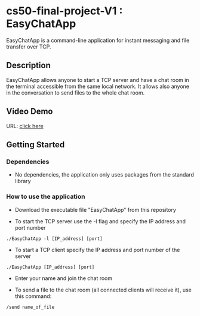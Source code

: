 # cs50-final-project-V1 : EasyChatApp

EasyChatApp is a command-line application for instant messaging and file transfer over TCP. 

## Description

EasyChatApp allows anyone to start a TCP server and have a chat room in the terminal accessible from the same local network. It allows also anyone in the conversation to send files to the whole chat room.

## Video Demo

URL: 
[click here](https://youtu.be/zknoM-yo4yw)



## Getting Started

### Dependencies

* No dependencies, the application only uses packages from the standard library 

### How to use the application

* Download the executable file "EasyChatApp" from this repository

* To start the TCP server use the -l flag and specify the IP address and port number
```
./EasyChatApp -l [IP_address] [port]
```

* To start a TCP client specify the IP address and port number of the server
```
./EasyChatApp [IP_address] [port]
```

* Enter your name and join the chat room

* To send a file to the chat room (all connected clients will receive it), use this command:
```
/send name_of_file
```
